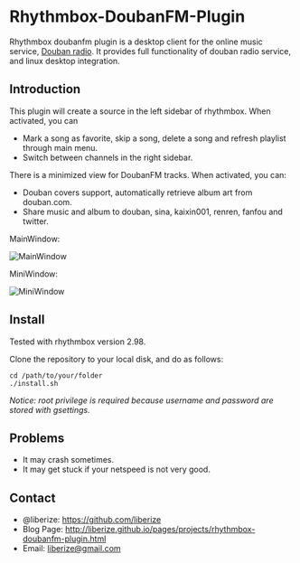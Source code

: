 # Rhythmbox-DoubanFM-Plugin

Rhythmbox doubanfm plugin is a desktop client for the online music service, [Douban radio](http://douban.fm "Douban FM"). It provides full functionality of douban radio service, and linux desktop integration.

## Introduction

This plugin will create a source in the left sidebar of rhythmbox. When activated, you can

* Mark a song as favorite, skip a song, delete a song and refresh playlist through main menu.
* Switch between channels in the right sidebar.

There is a minimized view for DoubanFM tracks. When activated, you can:

* Douban covers support, automatically retrieve album art from douban.com.
* Share music and album to douban, sina, kaixin001, renren, fanfou and twitter.

MainWindow:

![MainWindow](http://liberize.github.io/images/rhythmbox-doubanfm-plugin-main.jpg)

MiniWindow:

![MiniWindow](http://liberize.github.io/images/rhythmbox-doubanfm-plugin-mini.jpg)

## Install

Tested with rhythmbox version 2.98.

Clone the repository to your local disk, and do as follows:

	cd /path/to/your/folder
	./install.sh

*Notice: root privilege is required because username and password are stored with gsettings.*

## Problems

* It may crash sometimes.
* It may get stuck if your netspeed is not very good.

## Contact

* @liberize: <https://github.com/liberize>
* Blog Page: <http://liberize.github.io/pages/projects/rhythmbox-doubanfm-plugin.html>
* Email: <liberize@gmail.com>
